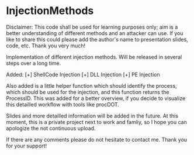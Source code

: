 # InjectionMethods

Disclaimer:
This code shall be used for learning purposes only; aim is a better understanding of different methods and an attacker can use. If you like to share this could please add the author's name to presentation slides, code, etc. Thank you very much!

Implementation of different injection methods. Will be released in several steps over a long time.

Added:
[+] ShellCode Injection
[+] DLL Injection
[+] PE Injection

Also added is a little helper function which should identify the process, which should be used for the injection, and this function returns the ProcessID. This was added for a better overview, if you decide to visualize this detailled workflow with tools like procDOT.

Slides and more detailled information will be added in the future. At this moment, this is a private project next to work and famliy, so I hope you can apologize the not continuous upload.

If there are any comments please do not hesitate to contact me. Thank you for your support!

